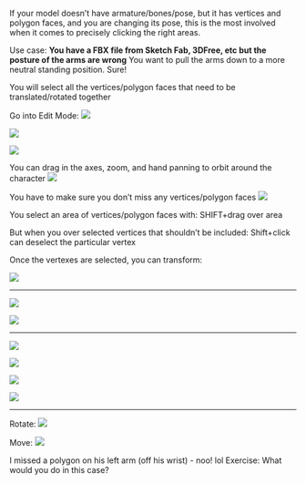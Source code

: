 
If your model doesn’t have armature/bones/pose, but it has vertices and polygon faces, and you are changing its pose, this is the most involved when it comes to precisely clicking the right areas.

Use case:
**You have a FBX file from Sketch Fab, 3DFree, etc but the posture of the arms are wrong**
You want to pull the arms down to a more neutral standing position. Sure!

You will select all the vertices/polygon faces that need to be translated/rotated together

Go into Edit Mode:
![](https://i.imgur.com/66WOKVW.png)

![](https://i.imgur.com/hT1sFGg.png)

![](https://i.imgur.com/6IEYs3D.png)

You can drag in the axes, zoom, and hand panning to orbit around the character
![](https://i.imgur.com/7v0lM5h.png)

You have to make sure you don’t miss any vertices/polygon faces
![](https://i.imgur.com/W5nY22K.png)

You select an area of vertices/polygon faces with:
SHIFT+drag over area

But when you over selected vertices that shouldn’t be included:
Shift+click can deselect the particular vertex

Once the vertexes are selected, you can transform:

![](https://i.imgur.com/pAlhoN0.png)

---

![](https://i.imgur.com/lBctLSA.png)

![](https://i.imgur.com/CsIqaZC.png)


---

![](https://i.imgur.com/OSETgGe.png)

![](https://i.imgur.com/M6Qav8q.png)

![](https://i.imgur.com/XTAWI47.png)

![](https://i.imgur.com/HYyOfZr.png)


---


Rotate:
![](https://i.imgur.com/zuhqTpF.png)

Move:
![](https://i.imgur.com/PNbEgZZ.png)

I missed a polygon on his left arm (off his wrist) - noo! lol
Exercise: What would you do in this case?